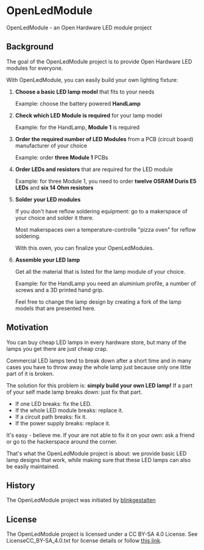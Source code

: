 # OpenLedModule
OpenLedModule - an Open Hardware LED module project

## Background

The goal of the OpenLedModule project is to provide Open Hardware LED modules for everyone.

With OpenLedModule, you can easily build your own lighting fixture:

1. **Choose a basic LED lamp model** that fits to your needs

   Example: choose the battery powered __HandLamp__

2. **Check which LED Module is required** for your lamp model

   Example: for the HandLamp, __Module 1__ is required

3. **Order the required number of LED Modules** from a PCB (circuit board) manufacturer of your choice 

   Example: order __three Module 1__ PCBs

4. **Order LEDs and resistors** that are required for the LED module

   Example: for three Module 1, you need to order __twelve OSRAM Duris E5 LEDs__ and __six 14 Ohm resistors__   

5. **Solder your LED modules**  

   If you don't have reflow soldering equipment: go to a makerspace of your choice and solder it there.
   
   Most makerspaces own a temperature-controlle "pizza oven" for reflow soldering.
   
   With this oven, you can finalize your OpenLedModules.

6. **Assemble your LED lamp**

   Get all the material that is listed for the lamp module of your choice.
   
   Example: for the HandLamp you need an aluminium profile, a number of screws and a 3D printed hand grip.
   
   Feel free to change the lamp design by creating a fork of the lamp models that are presented here.

## Motivation

You can buy cheap LED lamps in every hardware store, but many of the lamps you get there are just cheap crap.

Commercial LED lamps tend to break down after a short time and in many cases you have to throw away the whole lamp
just because only one little part of it is broken.

The solution for this problem is: **simply build your own LED lamp!**
If a part of your self made lamp breaks down: just fix that part.

* If one LED breaks: fix the LED. 
* If the whole LED module breaks: replace it.
* If a circuit path breaks: fix it.
* If the power supply breaks: replace it.

It's easy - believe me. 
If your are not able to fix it on your own: ask a friend or go to the hackerspace around the corner.

That's what the OpenLedModule project is about: we provide basic LED lamp designs that work,
while making sure that these LED lamps can also be easily maintained.

## History

The OpenLedModule project was initiated by [blinkgestalten](http://www.blinkgestalten.de/) 

## License

The OpenLedModule project is licensed under a CC BY-SA 4.0 License.
See LicenseCC_BY-SA_4.0.txt for license details or follow [this link](https://creativecommons.org/licenses/by-sa/4.0/legalcode).

